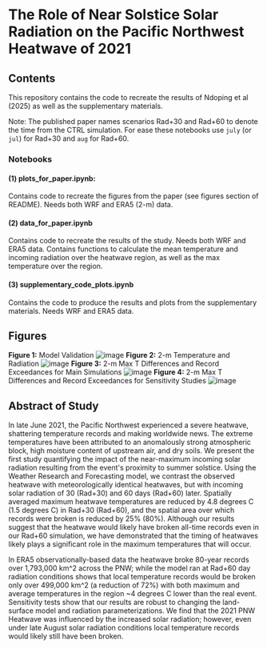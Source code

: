 # The Role of Near Solstice Solar Radiation on the Pacific Northwest Heatwave of 2021
## Contents
This repository contains the code to recreate the results of Ndoping et al (2025) as well as the supplementary materials.

Note: The published paper names scenarios Rad+30 and Rad+60 to denote the time from the CTRL simulation. For ease these notebooks use `july` (or `jul`) for Rad+30 and `aug` for Rad+60. 
### Notebooks
#### (1) plots_for_paper.ipynb: 
  Contains code to recreate the figures from the paper (see figures section of README). Needs both WRF and ERA5 (2-m) data.
#### (2) data_for_paper.ipynb
  Contains code to recreate the results of the study. Needs both WRF and ERA5 data. Contains functions to calculate the mean temperature and incoming radiation over the heatwave region, as well as the max temperature over the region. 
#### (3) supplementary_code_plots.ipynb
  Contains the code to produce the results and plots from the supplementary materials. Needs WRF and ERA5 data.

## Figures
**Figure 1:** Model Validation
![image](https://github.com/user-attachments/assets/b6132bca-27f2-4c7a-a811-88fd193dd286)
**Figure 2:** 2-m Temperature and Radiation
![image](https://github.com/user-attachments/assets/2ddd33e6-3c3e-4d54-815a-1135e1e43606)
**Figure 3:** 2-m Max T Differences and Record Exceedances for Main Simulations
![image](https://github.com/user-attachments/assets/3239b48c-2cce-4055-80d7-9a272d24e1fe)
**Figure 4:** 2-m Max T Differences and Record Exceedances for Sensitivity Studies
![image](https://github.com/user-attachments/assets/23d11e4e-e157-4e30-8001-4ba582fd3c90)

## Abstract of Study
In late June 2021, the Pacific Northwest experienced a severe heatwave, shattering temperature records and making worldwide news. The extreme temperatures have been attributed to an anomalously strong atmospheric block, high moisture content of upstream air, and dry soils. We present the first study quantifying the impact of the near-maximum incoming solar radiation resulting from the event's proximity to summer solstice. Using the Weather Research and Forecasting model, we contrast the observed heatwave with meteorologically identical heatwaves, but with incoming solar radiation of 30 (Rad+30) and 60 days (Rad+60) later. Spatially averaged maximum heatwave temperatures are reduced by 4.8 degrees C (1.5 degrees C) in Rad+30 (Rad+60), and the spatial area over which records were broken is reduced by 25% (80%). Although our results suggest that the heatwave would likely have broken all-time records even in our Rad+60 simulation, we have demonstrated that the timing of heatwaves likely plays a significant role in the maximum temperatures that will occur.

In ERA5 observationally-based data the heatwave broke 80-year records over 1,793,000 km^2 across the PNW; while the model ran at Rad+60 day radiation conditions shows that local temperature records would be broken only over 499,000 km^2 (a reduction of 72%) with both maximum and average temperatures in the region ~4 degrees C lower than the real event. Sensitivity tests show that our results are robust to changing the land-surface model and radiation parameterizations. We find that the 2021 PNW Heatwave was influenced by the increased solar radiation; however, even under late August solar radiation conditions local temperature records would likely still have been broken.

